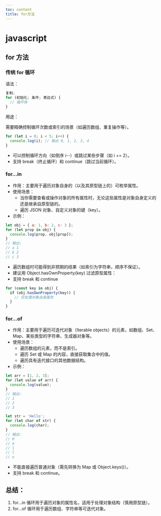 ```yaml
---
toc: content
title: for方法
---
```


# javascript

## for 方法

### 传统 for 循环

语法：

```javascript
复制;
for (初始化; 条件; 表达式) {
  // 循环体
}
```

用途：

需要精确控制循环次数或索引的场景（如遍历数组、重复操作等）。

```javascript
for (let i = 0; i < 5; i++) {
  console.log(i); // 输出 0, 1, 2, 3, 4
}
```

<Alert>

- 可以控制循环方向（如倒序 i--）或跳过某些步骤（如 i += 2）。
- 支持 break（终止循环）和 continue（跳过当前循环）。

</Alert>

### for...in

- 作用：主要用于遍历对象自身的（以及其原型链上的）可枚举属性。
- 使用场景：
  - 当你需要查看或操作对象的所有属性时，无论这些属性是对象自身定义的还是继承自原型链的。
  - 遍历 JSON 对象、自定义对象的键（key）。
- 示例：

```js
let obj = { a: 1, b: 2, c: 3 };
for (let prop in obj) {
  console.log(prop, obj[prop]);
}
// 输出:
// a 1
// b 2
// c 3
```

<Alert>

- 遍历数组时可能得到非预期的结果（如索引为字符串，顺序不保证）。
- 建议用 Object.hasOwnProperty(key) 过滤原型属性：
- 支持 break 和 continue

</Alert>

```javascript
for (const key in obj) {
  if (obj.hasOwnProperty(key)) {
    // 仅处理对象自身属性
  }
}
```

### for...of

- 作用：主要用于遍历可迭代对象（Iterable objects）的元素，如数组、Set、Map、某些类型的字符串、生成器对象等。
- 使用场景：
  - 遍历数组的元素，而不是索引。
  - 遍历 Set 或 Map 的内容，直接获取集合中的值。
  - 遍历具有迭代接口的其他数据结构。
- 示例：

```js
let arr = [1, 2, 3];
for (let value of arr) {
  console.log(value);
}
// 输出:
// 1
// 2
// 3

let str = 'Hello';
for (let char of str) {
  console.log(char);
}
// 输出:
// H
// e
// l
// l
// o
```

<Alert>

- 不能直接遍历普通对象（需先转换为 Map 或 Object.keys()）。
- 支持 break 和 continue。

</Alert>

## 总结：

1. for...in 循环用于遍历对象的属性名，适用于处理对象结构（慎用原型链）。
2. for...of 循环用于遍历数组、字符串等可迭代对象。

<BackTop></BackTop>